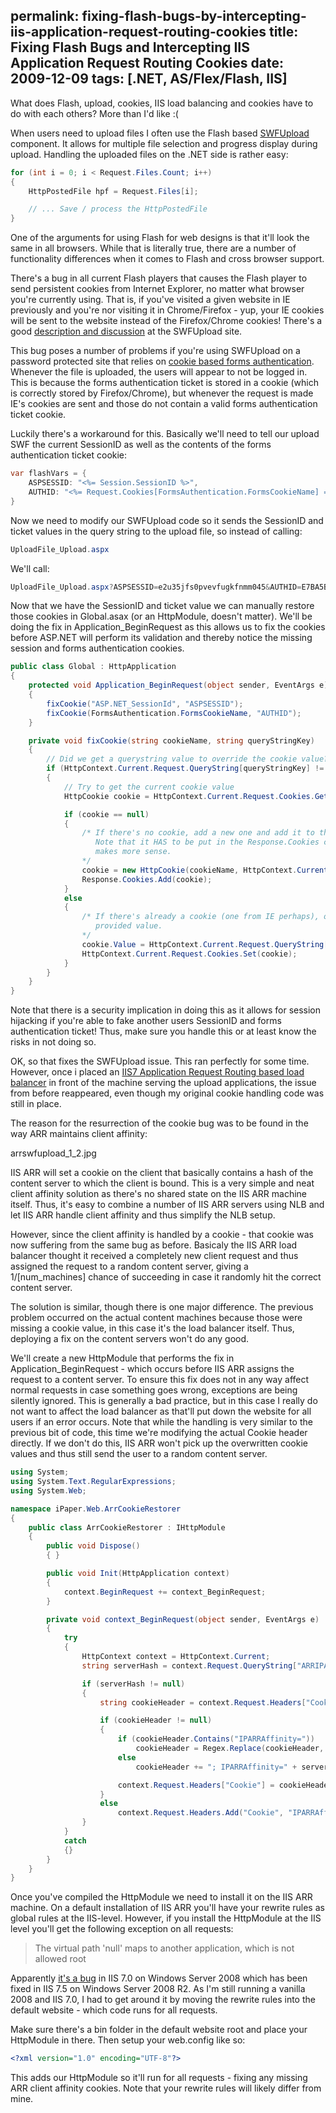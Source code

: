 permalink: fixing-flash-bugs-by-intercepting-iis-application-request-routing-cookies
title: Fixing Flash Bugs and Intercepting IIS Application Request Routing Cookies
date: 2009-12-09
tags: [.NET, AS/Flex/Flash, IIS]
---
What does Flash, upload, cookies, IIS load balancing and cookies have to do with each others? More than I'd like :(

<!-- more -->

When users need to upload files I often use the Flash based [SWFUpload](http://swfupload.org/) component. It allows for multiple file selection and progress display during upload. Handling the uploaded files on the .NET side is rather easy:

```csharp
for (int i = 0; i < Request.Files.Count; i++)
{
    HttpPostedFile hpf = Request.Files[i];

    // ... Save / process the HttpPostedFile
}
```

One of the arguments for using Flash for web designs is that it'll look the same in all browsers. While that is literally true, there are a number of functionality differences when it comes to Flash and cross browser support.

There's a bug in all current Flash players that causes the Flash player to send persistent cookies from Internet Explorer, no matter what browser you're currently using. That is, if you've visited a given website in IE previously and you're nor visiting it in Chrome/Firefox - yup, your IE cookies will be sent to the website instead of the Firefox/Chrome cookies! There's a good [description and discussion](http://swfupload.org/forum/generaldiscussion/383) at the SWFUpload site.

This bug poses a number of problems if you're using SWFUpload on a password protected site that relies on [cookie based forms authentication](http://support.microsoft.com/kb/910443). Whenever the file is uploaded, the users will appear to not be logged in. This is because the forms authentication ticket is stored in a cookie (which is correctly stored by Firefox/Chrome), but whenever the request is made IE's cookies are sent and those do not contain a valid forms authentication ticket cookie.

Luckily there's a workaround for this. Basically we'll need to tell our upload SWF the current SessionID as well as the contents of the forms authentication ticket cookie:

```csharp
var flashVars = {
    ASPSESSID: "<%= Session.SessionID %>",
    AUTHID: "<%= Request.Cookies[FormsAuthentication.FormsCookieName] == null ? "" : Request.Cookies[FormsAuthentication.FormsCookieName].Value %>"
}
```

Now we need to modify our SWFUpload code so it sends the SessionID and ticket values in the query string to the upload file, so instead of calling:

```csharp
UploadFile_Upload.aspx
```

We'll call:

```csharp
UploadFile_Upload.aspx?ASPSESSID=e2u35jfs0pvevfugkfnmm045&AUTHID=E7BA5BDD2D6E9FBBC7CF613352EF10E01E0E8B0AD9920F62A465BC0CA20FB9CC2BA67F95D5A82F5D30B3162D6DFB3EA7FD505456E5EA5407094D03C1D48E6EE0B80F85F1B6AFD5F52FDC14C2ED6D77A8
```

Now that we have the SessionID and ticket value we can manually restore those cookies in Global.asax (or an HttpModule, doesn't matter). We'll be doing the fix in Application_BeginRequest as this allows us to fix the cookies before ASP.NET will perform its validation and thereby notice the missing session and forms authentication cookies.

```csharp
public class Global : HttpApplication
{
    protected void Application_BeginRequest(object sender, EventArgs e)
    {
        fixCookie("ASP.NET_SessionId", "ASPSESSID");
        fixCookie(FormsAuthentication.FormsCookieName, "AUTHID");
    }

    private void fixCookie(string cookieName, string queryStringKey)
    {
        // Did we get a querystring value to override the cookie value?
        if (HttpContext.Current.Request.QueryString[queryStringKey] != null)
        {
            // Try to get the current cookie value
            HttpCookie cookie = HttpContext.Current.Request.Cookies.Get(cookieName);

            if (cookie == null)
            {
                /* If there's no cookie, add a new one and add it to the Response.Cookies collection.
                   Note that it HAS to be put in the Response.Cookies collection even though Request.Cookies
                   makes more sense.
                */ 
                cookie = new HttpCookie(cookieName, HttpContext.Current.Request.QueryString[queryStringKey]);
                Response.Cookies.Add(cookie);
            }
            else
            {
                /* If there's already a cookie (one from IE perhaps), overwrite its value with the querystring
                   provided value.
                */
                cookie.Value = HttpContext.Current.Request.QueryString[queryStringKey];
                HttpContext.Current.Request.Cookies.Set(cookie);
            }
        }
    }
}
```

Note that there is a security implication in doing this as it allows for session hijacking if you're able to fake another users SessionID and forms authentication ticket! Thus, make sure you handle this or at least know the risks in not doing so.

OK, so that fixes the SWFUpload issue. This ran perfectly for some time. However, once i placed an [IIS7 Application Request Routing based load balancer](http://forums.iis.net/1154.aspx) in front of the machine serving the upload applications, the issue from before reappeared, even though my original cookie handling code was still in place.

The reason for the resurrection of the cookie bug was to be found in the way ARR maintains client affinity:

arrswfupload_1_2.jpg

IIS ARR will set a cookie on the client that basically contains a hash of the content server to which the client is bound. This is a very simple and neat client affinity solution as there's no shared state on the IIS ARR machine itself. Thus, it's easy to combine a number of IIS ARR servers using NLB and let IIS ARR handle client affinity and thus simplify the NLB setup.

However, since the client affinity is handled by a cookie - that cookie was now suffering from the same bug as before. Basicaly the IIS ARR load balancer thought it received a completely new client request and thus assigned the request to a random content server, giving a 1/[num_machines] chance of succeeding in case it randomly hit the correct content server.

The solution is similar, though there is one major difference. The previous problem occurred on the actual content machines because those were missing a cookie value, in this case it's the load balancer itself. Thus, deploying a fix on the content servers won't do any good.

We'll create a new HttpModule that performs the fix in Application_BeginRequest - which occurs before IIS ARR assigns the request to a content server. To ensure this fix does not in any way affect normal requests in case something goes wrong, exceptions are being silently ignored. This is generally a bad practice, but in this case I really do not want to affect the load balancer as that'll put down the website for all users if an error occurs. Note that while the handling is very similar to the previous bit of code, this time we're modifying the actual Cookie header directly. If we don't do this, IIS ARR won't pick up the overwritten cookie values and thus still send the user to a random content server.

```csharp
using System;
using System.Text.RegularExpressions;
using System.Web;

namespace iPaper.Web.ArrCookieRestorer
{
    public class ArrCookieRestorer : IHttpModule
    {
        public void Dispose()
        { }

        public void Init(HttpApplication context)
        {
            context.BeginRequest += context_BeginRequest;
        }

        private void context_BeginRequest(object sender, EventArgs e)
        {
            try
            {
                HttpContext context = HttpContext.Current;
                string serverHash = context.Request.QueryString["ARRIPARRAffinity"];

                if (serverHash != null)
                {
                    string cookieHeader = context.Request.Headers["Cookie"];

                    if (cookieHeader != null)
                    {
                        if (cookieHeader.Contains("IPARRAffinity="))
                            cookieHeader = Regex.Replace(cookieHeader, "IPARRAffinity=[0-9a-f]+;?", "IPARRAffinity=" + serverHash + ";");
                        else
                            cookieHeader += "; IPARRAffinity=" + serverHash;

                        context.Request.Headers["Cookie"] = cookieHeader;
                    }
                    else
                        context.Request.Headers.Add("Cookie", "IPARRAffinity=" + serverHash);
                }
            }
            catch
            {}
        }
    }
}
```

Once you've compiled the HttpModule we need to install it on the IIS ARR machine. On a default installation of IIS ARR you'll have your rewrite rules as global rules at the IIS-level. However, if you install the HttpModule at the IIS level you'll get the following exception on all requests:

<blockquote>The virtual path 'null' maps to another application, which is not allowed root</blockquote>

Apparently [it's a bug](http://forums.iis.net/t/1162754.aspx) in IIS 7.0 on Windows Server 2008 which has been fixed in IIS 7.5 on Windows Server 2008 R2. As I'm still running a vanilla 2008 and IIS 7.0, I had to get around it by moving the rewrite rules into the default website - which code runs for all requests.

Make sure there's a bin folder in the default website root and place your HttpModule in there. Then setup your web.config like so:

```xml
<?xml version="1.0" encoding="UTF-8"?>
```

This adds our HttpModule so it'll run for all requests - fixing any missing ARR client affinity cookies. Note that your rewrite rules will likely differ from mine.
